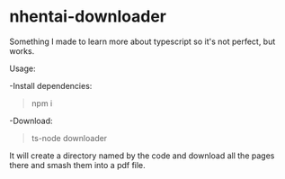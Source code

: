 # nhentai-downloader
Something I made to learn more about typescript so it's not perfect, but works.

Usage:

 -Install dependencies: 
  > npm i
  
 -Download: 
 >ts-node downloader
  
  It will create a directory named by the code and download all the pages there and smash them into a pdf file.
  
